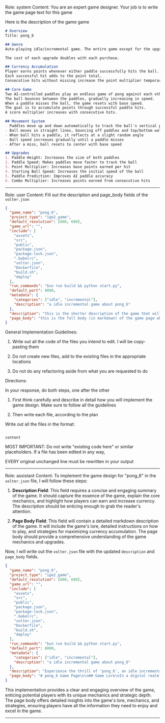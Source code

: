 Role: system
Content: You are an expert game designer. Your job is to write the game page text for this game

Here is the description of the game game
```markdown docs/overview.md
# Overview
Title: pong_6

## Genre
Auto-playing idle/incremental game. The entire game except for the upgrades is fully automated. The player will earn more of the primary currency over time

The cost of each upgrade doubles with each purchase.

## Currency Accumulation
Player earns points whenever either paddle successfully hits the ball. Points are the primary currency.
Each successful hit adds to the point total.
Consecutive hits without missing increase the point multiplier temporarily.

## Core Game
Two AI-controlled paddles play an endless game of pong against each other.
The ball bounces between the paddles, gradually increasing in speed.
When a paddle misses the ball, the game resets with base speed.
The goal is to accumulate points through successful paddle hits.
A score multiplier increases with consecutive hits.

## Movement System
- Paddles move up and down automatically to track the ball's vertical position
- Ball moves in straight lines, bouncing off paddles and top/bottom walls
- When ball hits a paddle, it reflects at a slight random angle
- Ball speed increases gradually until a paddle misses
- After a miss, ball resets to center with base speed

## Upgrades
1. Paddle Height: Increases the size of both paddles
2. Paddle Speed: Makes paddles move faster to track the ball
3. Point Multiplier: Increases base points earned per hit
4. Starting Ball Speed: Increases the initial speed of the ball
5. Paddle Prediction: Improves AI paddle accuracy
6. Combo Multiplier: Increases points earned from consecutive hits

```
__________________
Role: user
Content: Fill out the description and page_body fields of the `volter.json` 

```json volter.json
{
  "game_name": "pong_6",
  "project_type": "ige2_game",
  "default_resolution": [800, 600],
  "game_url": "",
  "include": [
    "assets",
    "src",
    "public",
    "package.json",
    "package-lock.json",
    ".babelrc",
    "volter.json",
    "Dockerfile",
    "build.sh",
    "deploy"
  ],
  "run_commands": "bun run build && python start.py",
  "default_port": 8000,
  "metadata": {
    "categories": ["idle", "incremental"],
    "description": "a idle incremental game about pong_6"
  },
  "description": "this is the shorter description of the game that will be shown when the game is shared. It should include one sentence to grab the reader's attention and then a brief set of description of what happens in the game - specifically how to play, what happens, how to earn currency, and how to increase currency rates",
  "page_body": "this is the full body (in markdown) of the game page which includes the game lore, instructions, and strategies",
}
```



General Implementation Guidelines:

1. Write out all the code of the files you intend to edit. I will be copy-pasting them

2. Do not create new files, add to the existing files in the appropriate locations

3. Do not do any refactoring aside from what you are requested to do



Directions:

In your response, do both steps, one after the other

1. First think carefully and describe in detail how you will implement the game design. Make sure to follow all the guidelines

2. Then write each file, according to the plan



Write out all the files in the format:

```filetype filepath

content

```



MOST IMPORTANT: Do not write "existing code here" or similar placeholders. If a file has been edited in any way,

EVERY original unchanged line must be rewritten in your output
__________________
Role: assistant
Content: To implement the game design for "pong_6" in the `volter.json` file, I will follow these steps:

1. **Description Field**: This field requires a concise and engaging summary of the game. It should capture the essence of the game, explain the core mechanics, and highlight how players can earn and increase currency. The description should be enticing enough to grab the reader's attention.

2. **Page Body Field**: This field will contain a detailed markdown description of the game. It will include the game's lore, detailed instructions on how to play, and strategies for maximizing currency accumulation. The page body should provide a comprehensive understanding of the game mechanics and upgrades.

Now, I will write out the `volter.json` file with the updated `description` and `page_body` fields.

```json volter.json
{
  "game_name": "pong_6",
  "project_type": "ige2_game",
  "default_resolution": [800, 600],
  "game_url": "",
  "include": [
    "assets",
    "src",
    "public",
    "package.json",
    "package-lock.json",
    ".babelrc",
    "volter.json",
    "Dockerfile",
    "build.sh",
    "deploy"
  ],
  "run_commands": "bun run build && python start.py",
  "default_port": 8000,
  "metadata": {
    "categories": ["idle", "incremental"],
    "description": "a idle incremental game about pong_6"
  },
  "description": "Experience the thrill of 'pong_6', an idle incremental game where AI paddles play an endless game of pong. Earn points with each successful hit and boost your score with strategic upgrades. Watch as your currency grows over time and enhance your gameplay with powerful upgrades.",
  "page_body": "# pong_6 Game Page\n\n## Game Lore\nIn a digital realm where AI reigns supreme, two paddles engage in an endless duel of pong. As a spectator, your role is to harness the power of their relentless battle to accumulate wealth and power. Welcome to 'pong_6', where every hit counts and every upgrade brings you closer to mastery.\n\n## How to Play\n- Sit back and watch as two AI-controlled paddles play pong.\n- Earn points every time a paddle successfully hits the ball.\n- Consecutive hits increase your point multiplier, boosting your earnings.\n\n## Currency Accumulation\n- Points are your primary currency, earned through successful paddle hits.\n- The more consecutive hits, the higher your score multiplier.\n\n## Upgrades\nEnhance your gameplay with strategic upgrades:\n1. **Paddle Height**: Increase the size of both paddles to improve hit success.\n2. **Paddle Speed**: Boost paddle movement speed for better ball tracking.\n3. **Point Multiplier**: Increase the base points earned per hit.\n4. **Starting Ball Speed**: Start each round with a faster ball.\n5. **Paddle Prediction**: Enhance AI accuracy for more consistent hits.\n6. **Combo Multiplier**: Amplify points earned from consecutive hits.\n\n## Strategies\n- Focus on upgrading the Point Multiplier early to maximize earnings.\n- Balance Paddle Speed and Paddle Height to maintain a high hit rate.\n- Use the Combo Multiplier to capitalize on long streaks of successful hits.\n\nEmbark on this idle journey and watch as your strategic decisions lead to exponential growth in 'pong_6'."
}
```

This implementation provides a clear and engaging overview of the game, enticing potential players with its unique mechanics and strategic depth. The page body offers detailed insights into the game's lore, mechanics, and strategies, ensuring players have all the information they need to enjoy and excel in the game.
__________________
